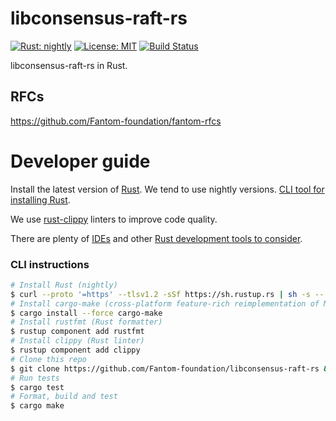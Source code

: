 libconsensus-raft-rs
===========
[![Rust: nightly](https://img.shields.io/badge/Rust-nightly-blue.svg)](https://www.rust-lang.org) [![License: MIT](https://img.shields.io/badge/License-MIT-green.svg)](LICENSE) [![Build Status](https://travis-ci.org/Fantom-foundation/libconsensus-raft-rs.svg?branch=master)](https://travis-ci.org/Fantom-foundation/libconsensus-raft-rs)

libconsensus-raft-rs in Rust.

## RFCs

https://github.com/Fantom-foundation/fantom-rfcs

# Developer guide

Install the latest version of [Rust](https://www.rust-lang.org). We tend to use nightly versions. [CLI tool for installing Rust](https://rustup.rs).

We use [rust-clippy](https://github.com/rust-lang-nursery/rust-clippy) linters to improve code quality.

There are plenty of [IDEs](https://areweideyet.com) and other [Rust development tools to consider](https://github.com/rust-unofficial/awesome-rust#development-tools).

### CLI instructions

```bash
# Install Rust (nightly)
$ curl --proto '=https' --tlsv1.2 -sSf https://sh.rustup.rs | sh -s -- --default-toolchain nightly
# Install cargo-make (cross-platform feature-rich reimplementation of Make)
$ cargo install --force cargo-make
# Install rustfmt (Rust formatter)
$ rustup component add rustfmt
# Install clippy (Rust linter)
$ rustup component add clippy
# Clone this repo
$ git clone https://github.com/Fantom-foundation/libconsensus-raft-rs && cd libconsensus-raft-rs
# Run tests
$ cargo test
# Format, build and test
$ cargo make
```
